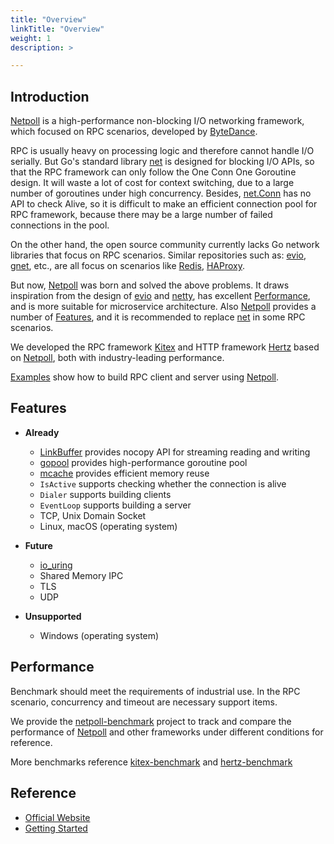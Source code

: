 ```yaml
---
title: "Overview"
linkTitle: "Overview"
weight: 1
description: >

---
```


## Introduction

[Netpoll][Netpoll] is a high-performance non-blocking I/O networking framework, which focused on RPC scenarios, developed by [ByteDance][ByteDance].

RPC is usually heavy on processing logic and therefore cannot handle I/O serially.
But Go's standard library [net][net] is designed for blocking I/O APIs,
so that the RPC framework can only follow the One Conn One Goroutine design.
It will waste a lot of cost for context switching, due to a large number of goroutines under high concurrency.
Besides, [net.Conn][net.Conn] has no API to check Alive, so it is difficult to make an efficient connection pool for RPC framework,
because there may be a large number of failed connections in the pool.

On the other hand, the open source community currently lacks Go network libraries that focus on RPC scenarios.
Similar repositories such as: [evio][evio], [gnet][gnet], etc., are all focus on scenarios like [Redis][Redis], [HAProxy][HAProxy].

But now, [Netpoll][Netpoll] was born and solved the above problems.
It draws inspiration from the design of [evio][evio] and [netty][netty],
has excellent [Performance](#performance), and is more suitable for microservice architecture.
Also [Netpoll][Netpoll] provides a number of [Features](#features),
and it is recommended to replace [net][net] in some RPC scenarios.

We developed the RPC framework [Kitex][Kitex] and HTTP framework [Hertz][Hertz] based on [Netpoll][Netpoll], both with industry-leading performance.

[Examples][netpoll-example] show how to build RPC client and server using [Netpoll][Netpoll].

## Features

* **Already**
    - [LinkBuffer][LinkBuffer] provides nocopy API for streaming reading and writing
    - [gopool][gopool] provides high-performance goroutine pool
    - [mcache][mcache] provides efficient memory reuse
    - `IsActive` supports checking whether the connection is alive
    - `Dialer` supports building clients
    - `EventLoop` supports building a server
    - TCP, Unix Domain Socket
    - Linux, macOS (operating system)

* **Future**
    - [io_uring][io_uring]
    - Shared Memory IPC
    - TLS
    - UDP

* **Unsupported**
    - Windows (operating system)

## Performance

Benchmark should meet the requirements of industrial use.
In the RPC scenario, concurrency and timeout are necessary support items.

We provide the [netpoll-benchmark][netpoll-benchmark] project to track and compare
the performance of [Netpoll][Netpoll] and other frameworks under different conditions for reference.

More benchmarks reference [kitex-benchmark][kitex-benchmark] and [hertz-benchmark][hertz-benchmark]

## Reference

* [Official Website](https://www.cloudwego.io)
* [Getting Started](https://www.cloudwego.io/docs/netpoll/getting-started/)


[Netpoll]: https://github.com/cloudwego/netpoll
[net]: https://github.com/golang/go/tree/master/src/net
[net.Conn]: https://github.com/golang/go/blob/master/src/net/net.go
[evio]: https://github.com/tidwall/evio
[gnet]: https://github.com/panjf2000/gnet
[netty]: https://github.com/netty/netty
[Kitex]: https://github.com/cloudwego/kitex
[Hertz]: https://github.com/cloudwego/hertz
[netpoll-example]: https://github.com/cloudwego/netpoll-examples

[netpoll-benchmark]: https://github.com/cloudwego/netpoll-benchmark
[kitex-benchmark]: https://github.com/cloudwego/kitex-benchmark
[hertz-benchmark]: https://github.com/cloudwego/hertz-benchmark

[ByteDance]: https://www.bytedance.com
[Redis]: https://redis.io
[HAProxy]: http://www.haproxy.org

[LinkBuffer]: nocopy_linkbuffer.go
[gopool]: https://github.com/bytedance/gopkg/tree/develop/util/gopool
[mcache]: https://github.com/bytedance/gopkg/tree/develop/lang/mcache
[io_uring]: https://github.com/axboe/liburing
